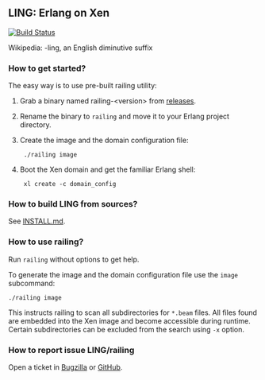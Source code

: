 ## LING: Erlang on Xen

[![Build Status](https://api.travis-ci.org/cloudozer/ling.svg)](https://travis-ci.org/cloudozer/ling)

Wikipedia: -ling, an English diminutive suffix

### How to get started?

The easy way is to use pre-built railing utility:

1. Grab a binary named railing-&lt;version&gt; from [releases](https://github.com/cloudozer/ling/releases).

1. Rename the binary to `railing` and move it to your Erlang project directory.

1. Create the image and the domain configuration file:

        ./railing image

1. Boot the Xen domain and get the familiar Erlang shell:

        xl create -c domain_config


### How to build LING from sources?

See [INSTALL.md](INSTALL.md).

### How to use railing?

Run `railing` without options to get help.

To generate the image and the domain configuration file use the `image`
subcommand:
```
./railing image
```
This instructs railing to scan all subdirectories for `*.beam` files. All files
found are embedded into the Xen image and become accessible during runtime.
Certain subdirectories can be excluded from the search using `-x` option.

### How to report issue LING/railing

Open a ticket in [Bugzilla](http://issues.erlangonxen.org/buglist.cgi?bug_status=__open__&order=changeddate%20DESC) or [GitHub](https://github.com/cloudozer/ling/issues).
